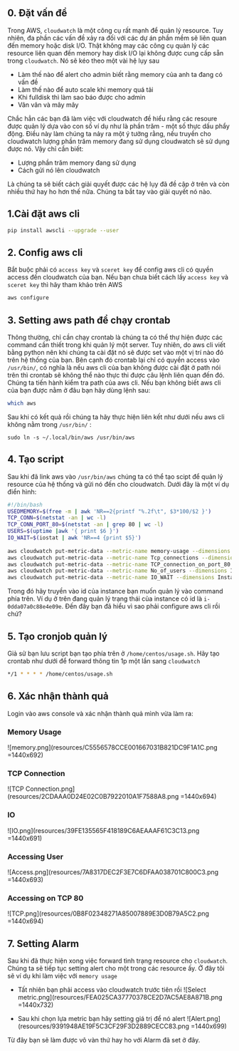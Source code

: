 ## 0. Đặt vấn đề
Trong AWS, `cloudwatch` là một công cụ rất mạnh để quản lý resource. Tuy nhiên, đa phần các vấn đề xảy ra đối với các dự án phần mềm sẽ liên quan đến memory hoặc disk I/O. Thật không may các công cụ quản lý các resource liên quan đến memory hay disk I/O lại không được cung cấp sẵn trong `cloudwatch`. Nó sẽ kéo theo một vài hệ lụy sau

  * Làm thế nào để alert cho admin biết rằng memory của anh ta đang có vấn đề
  * Làm thế nào để auto scale khi memory quá tải
  * Khi fulldisk thì làm sao báo được cho admin
  * Vân vân và mây mây
  
 Chắc hẳn các bạn đã làm việc với cloudwatch đề hiểu rằng các resoure được quản lý dựa vào con số ví dụ như là phần trăm - một số thực dấu phẩy động. Điều này làm chúng ta nảy ra một ý tưởng rằng, nếu truyền cho cloudwatch lượng phần trăm memory đang sử dụng cloudwatch sẽ sử dụng được nó. Vậy chỉ cần biết:
  * Lượng phần trăm memory đang sử dụng
  * Cách gửi nó lên cloudwatch
  
Là chúng ta sẽ biết cách giải quyết được các hệ lụy đã đề cập ở trên và còn nhiều thứ hay ho hơn thế nữa. Chúng ta bắt tay vào giải quyết nó nào.

## 1.Cài đặt aws cli
```sh
pip install awscli --upgrade --user 
```

## 2. Config aws cli
Bắt buộc phải có `access key` và `sceret key` để config aws cli có quyền access đến cloudwatch của bạn. Nếu bạn chưa biết cách lấy `access key` và `sceret key` thì hãy tham khảo trên AWS

```sh
aws configure
```

## 3. Setting aws path để chạy crontab
Thông thường, chỉ cần chạy crontab là chúng ta có thể thự hiện được các command cần thiết trong khi quản lý một server. Tuy nhiên, do aws cli viết bằng python nên khi chúng ta cài đặt nó sẽ được set vào một vị trí nào đó trên hệ thống của bạn. Bên cạnh đó crontab lại chỉ có quyền access vào `/usr/bin/`, có nghĩa là nếu aws cli của bạn không được cài đặt ở path nói trên thì crontab sẽ không thể nào thực thi được câu lệnh liên quan đến đó. Chúng ta tiến hành kiểm tra path của aws cli. Nếu bạn không biết aws cli của bạn được nằm ở đâu bạn hãy dùng lệnh sau:
```sh
which aws
```
Sau khi có kết quả rồi chúng ta hãy thực hiện liên kết như dưới nếu aws cli không nằm trong `/usr/bin/` :
```
sudo ln -s ~/.local/bin/aws /usr/bin/aws
```

## 4. Tạo script
Sau khi đã link aws vào `/usr/bin/aws` chúng ta có thể tạo scipt để quản lý resource của hệ thống và gửi nó đến cho cloudwatch. Dưới đây là một ví dụ điển hình:
```sh
#!/bin/bash
USEDMEMORY=$(free -m | awk 'NR==2{printf "%.2f\t", $3*100/$2 }')
TCP_CONN=$(netstat -an | wc -l)
TCP_CONN_PORT_80=$(netstat -an | grep 80 | wc -l)
USERS=$(uptime |awk '{ print $6 }')
IO_WAIT=$(iostat | awk 'NR==4 {print $5}')
 
aws cloudwatch put-metric-data --metric-name memory-usage --dimensions Instance=i-0dda07a0c88e4e09e  --namespace "Custom" --value $USEDMEMORY
aws cloudwatch put-metric-data --metric-name Tcp_connections --dimensions Instance=i-0dda07a0c88e4e09e  --namespace "Custom" --value $TCP_CONN
aws cloudwatch put-metric-data --metric-name TCP_connection_on_port_80 --dimensions Instance=i-0dda07a0c88e4e09e  --namespace "Custom" --value $TCP_CONN_PORT_80
aws cloudwatch put-metric-data --metric-name No_of_users --dimensions Instance=i-0dda07a0c88e4e09e  --namespace "Custom" --value $USERS
aws cloudwatch put-metric-data --metric-name IO_WAIT --dimensions Instance=i-0dda07a0c88e4e09e  --namespace "Custom" --value $IO_WAIT
```
Trong đó hãy truyền vào id của instance bạn muốn quản lý vào command phía trên. Ví dụ ở trên đang quản lý trạng thái của instance có id là `i-0dda07a0c88e4e09e`. Đến đây bạn đã hiểu vì sao phải configure aws cli rồi chứ?

## 5. Tạo cronjob quản lý
Giả sử bạn lưu script bạn tạo phía trên ở `/home/centos/usage.sh`. Hãy tạo crontab như dưới để forward thông tin 1p một lần sang `cloudwatch`
```sh
*/1 * * * * /home/centos/usage.sh
```

## 6. Xác nhận thành quả
Login vào aws console và xác nhận thành quả mình vừa làm ra:

### Memory Usage
![memory.png](resources/C5556578CCE001667031B821DC9F1A1C.png =1440x692)

### TCP Connection
![TCP Connection.png](resources/2CDAAA0D24E02C0B7922010A1F7588A8.png =1440x694)

### IO
![IO.png](resources/39FE135565F418189C6AEAAAF61C3C13.png =1440x691)

### Accessing User
![Access.png](resources/7A8317DEC2F3E7C6DFAA038701C800C3.png =1440x693)

### Accessing on TCP 80
![TCP.png](resources/0B8F02348271A85007889E3D0B79A5C2.png =1440x694)

## 7. Setting Alarm
Sau khi đã thực hiện xong việc forward tình trạng resource cho `cloudwatch`. Chúng ta sẽ tiếp tục setting alert cho một trong các resource ấy. Ở đây tôi sẽ ví dụ khi làm việc với `memory usage`

* Tất nhiên bạn phải access vào cloudwatch trước tiên rồi
![Select metric.png](resources/FEA025CA37770378CE2D7AC5AE8A871B.png =1440x732)

* Sau khi chọn lựa metric bạn hãy setting giá trị để nó alert
![Alert.png](resources/9391948AE19F5C3CF29F3D2889CECC83.png =1440x699)

Từ đây bạn sẽ làm được vô vàn thứ hay ho với Alarm đã set ở đây.